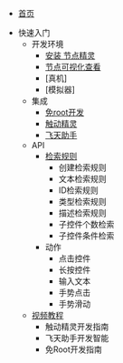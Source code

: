 * [首页](https://scriptdance.github.io/Node-Script/#)
- 快速入门
  - 开发环境
    - [安装 节点精灵]()
    - [节点可视化查看]()
    - [真机]
    - [模拟器]
  - 集成
    - [免root开发](/stand/ais.md)
    - [触动精灵](/stand/touchscript.md)
    - [飞天助手](/stand/ais.md)
  - API
    - [检索规则](/api/rule.md)
      - 创建检索规则
      - 文本检索规则
      - ID检索规则
      - 类型检索规则
      - 描述检索规则
      - 子控件个数检索
      - 子控件条件检索
    - 动作
      - 点击控件
      - 长按控件
      - 输入文本
      - 手势点击
      - 手势滑动
  - [视频教程](custom-navbar.md)
    - 触动精灵开发指南
    - 飞天助手开发智能
    - 免Root开发指南
